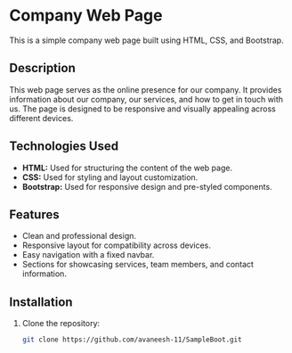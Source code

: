 # Company Web Page

This is a simple company web page built using HTML, CSS, and Bootstrap.

## Description

This web page serves as the online presence for our company. It provides information about our company, our services, and how to get in touch with us. The page is designed to be responsive and visually appealing across different devices.

## Technologies Used

- **HTML:** Used for structuring the content of the web page.
- **CSS:** Used for styling and layout customization.
- **Bootstrap:** Used for responsive design and pre-styled components.

## Features

- Clean and professional design.
- Responsive layout for compatibility across devices.
- Easy navigation with a fixed navbar.
- Sections for showcasing services, team members, and contact information.

## Installation

1. Clone the repository:

   ```bash
   git clone https://github.com/avaneesh-11/SampleBoot.git
